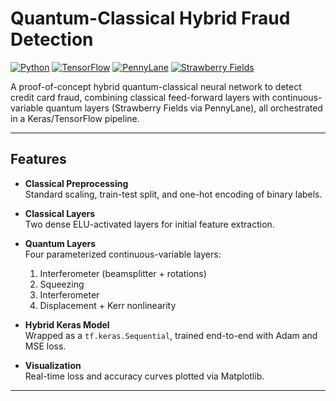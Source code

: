 # Quantum-Classical Hybrid Fraud Detection

[![Python](https://img.shields.io/badge/python-3.8-blue)](https://www.python.org/)
[![TensorFlow](https://img.shields.io/badge/tensorflow-2.4.0-orange)](https://www.tensorflow.org/)
[![PennyLane](https://img.shields.io/badge/pennylane-0.17.0-lightgrey)](https://pennylane.ai/)
[![Strawberry Fields](https://img.shields.io/badge/strawberryfields-0.18.0-purple)](https://strawberryfields.ai/)

A proof-of-concept hybrid quantum-classical neural network to detect credit card fraud, combining classical feed-forward layers with continuous-variable quantum layers (Strawberry Fields via PennyLane), all orchestrated in a Keras/TensorFlow pipeline.

---

## Features

- **Classical Preprocessing**  
  Standard scaling, train-test split, and one-hot encoding of binary labels.  

- **Classical Layers**  
  Two dense ELU-activated layers for initial feature extraction.

- **Quantum Layers**  
  Four parameterized continuous-variable layers:  
  1. Interferometer (beamsplitter + rotations)  
  2. Squeezing  
  3. Interferometer  
  4. Displacement + Kerr nonlinearity  

- **Hybrid Keras Model**  
  Wrapped as a `tf.keras.Sequential`, trained end-to-end with Adam and MSE loss.

- **Visualization**  
  Real-time loss and accuracy curves plotted via Matplotlib.

---


